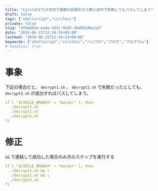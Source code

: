 ```yaml
---
title: "CircleCIでif文内で複数の処理を行う際に途中で失敗してもパスしてしまう"
draft: false
tags: ["shellscript","circleci"]
private: false
slug: "4fb84bda-ee4a-483c-91d5-36d05bdbe114"
date: "2019-06-21T12:34:33+09:00"
lastmod: "2019-06-21T12:34:33+09:00"
keywords: ["shellscript","circleci","ベジプロ","プログ","プログラム"]
# headless: true
---
```


# 事象
下記の場合だと、 `decrypt1.sh` 、 `decrypt2.sh` で失敗だったとしても、 `decrypt3.sh` が成功すればパスしてしまう。
```:.circleci/config.yml
if [ "$CIRCLE_BRANCH" = "master" ]; then
  ./decrypt1.sh
  ./decrypt2.sh
  ./decrypt3.sh
fi
```

# 修正
`&&` で連結して成功した場合のみ次のステップを実行する
```:.circleci/config.yml
if [ "$CIRCLE_BRANCH" = "master" ]; then
  ./decrypt1.sh && \
  ./decrypt2.sh && \
  ./decrypt3.sh
fi
```
